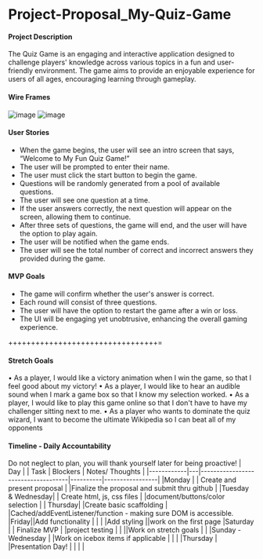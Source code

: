 # Project-Proposal_My-Quiz-Game

#### Project Description

The Quiz Game is an engaging and interactive application designed to challenge players' knowledge across various topics in a fun and user-friendly environment. The game aims to provide an enjoyable experience for users of all ages, encouraging learning through gameplay.

#### Wire Frames

![image](./Screenshot%202024-10-31%20at%2010.15.35 AM.png)
![image](./Screenshot%202024-10-31%20at%2010.10.28 AM.png)

#### User Stories

- When the game begins, the user will see an intro screen that says, “Welcome to My Fun Quiz Game!”
- The user will be prompted to enter their name.
- The user must click the start button to begin the game.
- Questions will be randomly generated from a pool of available questions.
- The user will see one question at a time.
- If the user answers correctly, the next question will appear on the screen, allowing them to continue.
- After three sets of questions, the game will end, and the user will have the option to play again.
- The user will be notified when the game ends.
- The user will see the total number of correct and incorrect answers they provided during the game.

#### MVP Goals

- The game will confirm whether the user's answer is correct.
- Each round will consist of three questions.
- The user will have the option to restart the game after a win or loss.
- The UI will be engaging yet unobtrusive, enhancing the overall gaming experience.

+++++++++++++++++++++++++++++++++=

#### Stretch Goals

• As a player, I would like a victory animation when I win the game, so that I feel good about my victory!
• As a player, I would like to hear an audible sound when I mark a game box so that I know my selection worked.
• As a player, I would like to play this game online so that I don't have to have my challenger sitting next to me.
• As a player who wants to dominate the quiz wizard, I want to become the ultimate Wikipedia so I can beat all of my opponents

#### Timeline - Daily Accountability

Do not neglect to plan, you will thank yourself later for being proactive!
| Day | | Task | Blockers | Notes/ Thoughts |
|------------|---|------------------------------------|----------|-----------------|
|Monday | | Create and present proposal | |Finalize the proposal and submit thru github |
|Tuesday & Wednesday| | Create html, js, css files | |document/buttons/color selection |
|
Thursday| |Create basic scaffolding | |Cached/addEventListener/function - making sure DOM is accessible.
|Friday||Add functionality |
| | |Add styling ||work on the first page
|Saturday | | Finalize MVP | |project testing |
| ||Work on stretch goals | |
|Sunday - Wednesday | |Work on icebox items if applicable | | |
|Thursday | |Presentation Day! |
| | |
